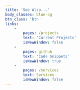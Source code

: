 ```yaml
---
title: 'See Also...'
body_classes: blue-bg
btn_class: 'btn '
links:
    -
        pages: /projects
        text: 'Current Projects'
        isNewWindow: false
    -
        pages: github
        text: 'Code Snippets'
        isNewWindow: true
    -
        pages: /services
        text: Services
        isNewWindow: false
---
```


